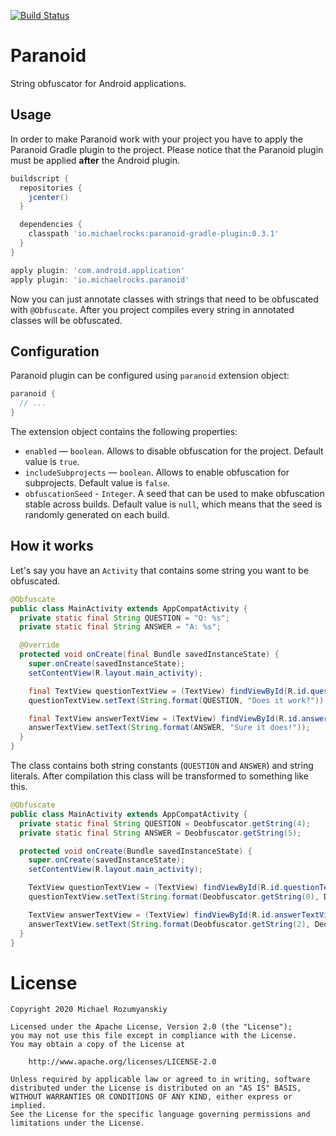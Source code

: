 [![Build Status](https://travis-ci.org/MichaelRocks/paranoid.svg?branch=master)](https://travis-ci.org/MichaelRocks/paranoid)

Paranoid
========

String obfuscator for Android applications.

Usage
-----
In order to make Paranoid work with your project you have to apply the Paranoid Gradle plugin
to the project. Please notice that the Paranoid plugin must be applied **after** the Android
plugin.

```groovy
buildscript {
  repositories {
    jcenter()
  }

  dependencies {
    classpath 'io.michaelrocks:paranoid-gradle-plugin:0.3.1'
  }
}

apply plugin: 'com.android.application'
apply plugin: 'io.michaelrocks.paranoid'
```

Now you can just annotate classes with strings that need to be obfuscated with `@Obfuscate`.
After you project compiles every string in annotated classes will be obfuscated.

Configuration
-------------
Paranoid plugin can be configured using `paranoid` extension object:
```groovy
paranoid {
  // ...
}

```

The extension object contains the following properties:
- `enabled` — `boolean`. Allows to disable obfuscation for the project. Default value is `true`.  
- `includeSubprojects` — `boolean`. Allows to enable obfuscation for subprojects. Default value is `false`.
- `obfuscationSeed` - `Integer`. A seed that can be used to make obfuscation stable across builds.
  Default value is `null`, which means that the seed is randomly generated on each build.

How it works
------------
Let's say you have an `Activity` that contains some string you want to be obfuscated.

```java
@Obfuscate
public class MainActivity extends AppCompatActivity {
  private static final String QUESTION = "Q: %s";
  private static final String ANSWER = "A: %s";

  @Override
  protected void onCreate(final Bundle savedInstanceState) {
    super.onCreate(savedInstanceState);
    setContentView(R.layout.main_activity);

    final TextView questionTextView = (TextView) findViewById(R.id.questionTextView);
    questionTextView.setText(String.format(QUESTION, "Does it work?"));

    final TextView answerTextView = (TextView) findViewById(R.id.answerTextView);
    answerTextView.setText(String.format(ANSWER, "Sure it does!"));
  }
}
```

The class contains both string constants (`QUESTION` and `ANSWER`) and string literals.
After compilation this class will be transformed to something like this.

```java
@Obfuscate
public class MainActivity extends AppCompatActivity {
  private static final String QUESTION = Deobfuscator.getString(4);
  private static final String ANSWER = Deobfuscator.getString(5);

  protected void onCreate(Bundle savedInstanceState) {
    super.onCreate(savedInstanceState);
    setContentView(R.layout.main_activity);

    TextView questionTextView = (TextView) findViewById(R.id.questionTextView);
    questionTextView.setText(String.format(Deobfuscator.getString(0), Deobfuscator.getString(1)));

    TextView answerTextView = (TextView) findViewById(R.id.answerTextView);
    answerTextView.setText(String.format(Deobfuscator.getString(2), Deobfuscator.getString(3)));
  }
}

```

License
=======
    Copyright 2020 Michael Rozumyanskiy

    Licensed under the Apache License, Version 2.0 (the "License");
    you may not use this file except in compliance with the License.
    You may obtain a copy of the License at

        http://www.apache.org/licenses/LICENSE-2.0

    Unless required by applicable law or agreed to in writing, software
    distributed under the License is distributed on an "AS IS" BASIS,
    WITHOUT WARRANTIES OR CONDITIONS OF ANY KIND, either express or implied.
    See the License for the specific language governing permissions and
    limitations under the License.
